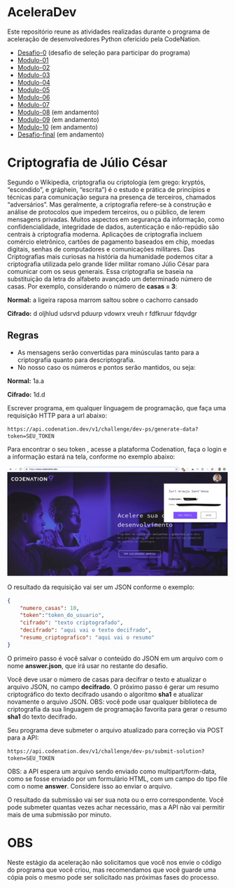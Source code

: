 # AceleraDev
Este repositório reune as atividades realizadas durante o programa de aceleração de desenvolvedores Python ofericido pela CodeNation.
* [Desafio-0](https://www.codenation.dev/code-review/#/python-5/B3cSbcRGg) (desafio de seleção para participar do programa)
* [Modulo-01](https://github.com/Collumbus/CodeNation-AceleraDev-Maio_Julho-2020/tree/master/Modulo-01)
* [Modulo-02](https://github.com/Collumbus/CodeNation-AceleraDev-Maio_Julho-2020/tree/master/Modulo-02)
* [Modulo-03](https://github.com/Collumbus/CodeNation-AceleraDev-Maio_Julho-2020/tree/master/Modulo-03)
* [Modulo-04](https://github.com/Collumbus/CodeNation-AceleraDev-Maio_Julho-2020/tree/master/Modulo-04)
* [Modulo-05](https://github.com/Collumbus/CodeNation-AceleraDev-Maio_Julho-2020/tree/master/Modulo-05)
* [Modulo-06](https://github.com/Collumbus/CodeNation-AceleraDev-Maio_Julho-2020/tree/master/Modulo-06) 
* [Modulo-07](https://github.com/Collumbus/CodeNation-AceleraDev-Maio_Julho-2020/tree/master/Modulo-07) 
* [Modulo-08]() (em andamento)
* [Modulo-09]() (em andamento)
* [Modulo-10]() (em andamento)
* [Desafio-final]() (em andamento)

# Criptografia de Júlio César
Segundo o Wikipedia, criptografia ou criptologia (em grego: kryptós, “escondido”, e gráphein, “escrita”) é o estudo e prática de princípios e técnicas para comunicação segura na presença de terceiros, chamados “adversários”. Mas geralmente, a criptografia refere-se à construção e análise de protocolos que impedem terceiros, ou o público, de lerem mensagens privadas. Muitos aspectos em segurança da informação, como confidencialidade, integridade de dados, autenticação e não-repúdio são centrais à criptografia moderna. Aplicações de criptografia incluem comércio eletrônico, cartões de pagamento baseados em chip, moedas digitais, senhas de computadores e comunicações militares. Das Criptografias mais curiosas na história da humanidade podemos citar a criptografia utilizada pelo grande líder militar romano Júlio César para comunicar com os seus generais. Essa criptografia se baseia na substituição da letra do alfabeto avançado um determinado número de casas. Por exemplo, considerando o número de **casas = 3**:

**Normal:** a ligeira raposa marrom saltou sobre o cachorro cansado

**Cifrado:** d oljhlud udsrvd pduurp vdowrx vreuh r fdfkruur fdqvdgr

## Regras
- As mensagens serão convertidas para minúsculas tanto para a criptografia quanto para descriptografia.
- No nosso caso os números e pontos serão mantidos, ou seja:

**Normal:** 1a.a

**Cifrado:** 1d.d

Escrever programa, em qualquer linguagem de programação, que faça uma requisição HTTP para a url abaixo:

```
https://api.codenation.dev/v1/challenge/dev-ps/generate-data?token=SEU_TOKEN
```

Para encontrar o seu token , acesse a plataforma Codenation, faça o login e a informação estará na tela, conforme no exemplo abaixo:

![Question 1 screenshot](/img/img1.png)

O resultado da requisição vai ser um JSON conforme o exemplo:

```JSON
{
    "numero_casas": 10,
    "token":"token_do_usuario",
    "cifrado": "texto criptografado",
    "decifrado": "aqui vai o texto decifrado",
    "resumo_criptografico": "aqui vai o resumo"
}
```

O primeiro passo é você salvar o conteúdo do JSON em um arquivo com o nome **answer.json**, que irá usar no restante do desafio.

Você deve usar o número de casas para decifrar o texto e atualizar o arquivo JSON, no campo **decifrado**. O próximo passo é gerar um resumo criptográfico do texto decifrado usando o algoritmo **sha1** e atualizar novamente o arquivo JSON. OBS: você pode usar qualquer biblioteca de criptografia da sua linguagem de programação favorita para gerar o resumo **sha1** do texto decifrado.

Seu programa deve submeter o arquivo atualizado para correção via POST para a API:

```
https://api.codenation.dev/v1/challenge/dev-ps/submit-solution?token=SEU_TOKEN
```

OBS: a API espera um arquivo sendo enviado como multipart/form-data, como se fosse enviado por um formulário HTML, com um campo do tipo file com o nome **answer**. Considere isso ao enviar o arquivo.

O resultado da submissão vai ser sua nota ou o erro correspondente. Você pode submeter quantas vezes achar necessário, mas a API não vai permitir mais de uma submissão por minuto.

# OBS
Neste estágio da aceleração não solicitamos que você nos envie o código do programa que você criou, mas recomendamos que você guarde uma cópia pois o mesmo pode ser solicitado nas próximas fases do processo.
